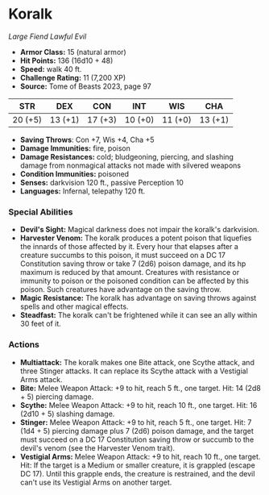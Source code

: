 # Koralk

*Large* *Fiend* *Lawful Evil*

- **Armor Class:** 15 (natural armor)
- **Hit Points:** 136 (16d10 + 48)
- **Speed:** walk 40 ft.
- **Challenge Rating:** 11 (7,200 XP)
- **Source:** Tome of Beasts 2023, page 97

| STR | DEX | CON | INT | WIS | CHA |
| --- | --- | --- | --- | --- | --- |
| 20 (+5) | 13 (+1) | 17 (+3) | 10 (+0) | 11 (+0) | 13 (+1) |

- **Saving Throws**: Con +7, Wis +4, Cha +5
- **Damage Immunities:** fire, poison
- **Damage Resistances:** cold; bludgeoning, piercing, and slashing damage from nonmagical attacks not made with silvered weapons
- **Condition Immunities:** poisoned
- **Senses:** darkvision 120 ft., passive Perception 10
- **Languages:** Infernal, telepathy 120 ft.

### Special Abilities

- **Devil's Sight:** Magical darkness does not impair the koralk's darkvision.
- **Harvester Venom:** The koralk produces a potent poison that liquefies the innards of those affected by it. Every hour that elapses after a creature succumbs to this poison, it must succeed on a DC 17 Constitution saving throw or take 7 (2d6) poison damage, and its hp maximum is reduced by that amount. Creatures with resistance or immunity to poison or the poisoned condition can be affected by this poison. Such creatures have advantage on the saving throw.
- **Magic Resistance:** The koralk has advantage on saving throws against spells and other magical effects.
- **Steadfast:** The koralk can't be frightened while it can see an ally within 30 feet of it.

### Actions

- **Multiattack:** The koralk makes one Bite attack, one Scythe attack, and three Stinger attacks. It can replace its Scythe attack with a Vestigial Arms attack.
- **Bite:** Melee Weapon Attack: +9 to hit, reach 5 ft., one target. Hit: 14 (2d8 + 5) piercing damage.
- **Scythe:** Melee Weapon Attack: +9 to hit, reach 10 ft., one target. Hit: 16 (2d10 + 5) slashing damage.
- **Stinger:** Melee Weapon Attack: +9 to hit, reach 5 ft., one target. Hit: 7 (1d4 + 5) piercing damage plus 7 (2d6) poison damage, and the target must succeed on a DC 17 Constitution saving throw or succumb to the devil's venom (see the Harvester Venom trait).
- **Vestigial Arms:** Melee Weapon Attack: +9 to hit, reach 10 ft., one target. Hit: If the target is a Medium or smaller creature, it is grappled (escape DC 17). Until this grapple ends, the creature is restrained, and the devil can't use its Vestigial Arms on another target.
